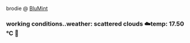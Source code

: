 brodie @ [BluMint](https://www.linkedin.com/company/blumint-io/)

<!--weather_start-->
### working conditions..weather: scattered clouds ☁️temp: 17.50 °C 👕<!--weather_end-->

